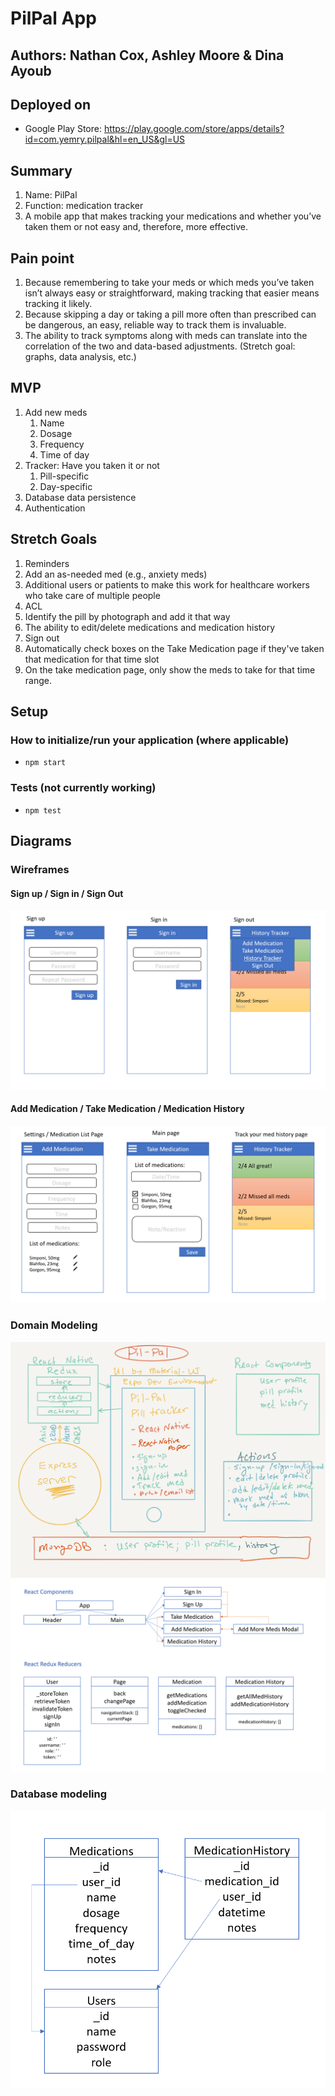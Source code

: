 # PilPal App

## Authors: Nathan Cox, Ashley Moore & Dina Ayoub

## Deployed on 

* Google Play Store: https://play.google.com/store/apps/details?id=com.yemry.pilpal&hl=en_US&gl=US 

## Summary

1. Name: PilPal
2. Function: medication tracker
3. A mobile app that makes tracking your medications and whether you’ve taken them or not easy and, therefore, more effective.

## Pain point

1. Because remembering to take your meds or which meds you’ve taken isn’t always easy or straightforward, making tracking that easier means tracking it likely.
2. Because skipping a day or taking a pill more often than prescribed can be dangerous, an easy, reliable way to track them is invaluable.
3. The ability to track symptoms along with meds can translate into the correlation of the two and data-based adjustments. (Stretch goal: graphs, data analysis, etc.)

## MVP

1. Add new meds
	1. Name
	2. Dosage
	3. Frequency
	4. Time of day
2. Tracker: Have you taken it or not
	1. Pill-specific
	2. Day-specific
3. Database data persistence
4. Authentication

## Stretch Goals

1. Reminders
2. Add an as-needed med (e.g., anxiety meds)
3. Additional users or patients to make this work for healthcare workers who take care of multiple people
4. ACL
5. Identify the pill by photograph and add it that way
6. The ability to edit/delete medications and medication history
7. Sign out
8. Automatically check boxes on the Take Medication page if they've taken that medication for that time slot
9. On the take medication page, only show the meds to take for that time range.

## Setup

### How to initialize/run your application (where applicable)

- `npm start`

### Tests (not currently working)

- `npm test`

## Diagrams

### Wireframes

#### Sign up / Sign in / Sign Out

![Wireframes 1 - Sign up/in/out](assets/wireframes1.png)

#### Add Medication / Take Medication / Medication History

![Wireframes 2 - Medication Tracking](assets/wireframes2.png)

### Domain Modeling

![UML](assets/uml.png)
![React Components and Reducers](assets/components.png)

### Database modeling

![Relational database](assets/relational_db.png)
